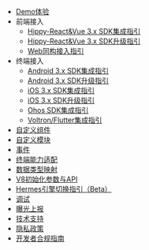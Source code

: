 <!-- docs/_sidebar.md -->
- [Demo体验](development/demo.md)
- 前端接入
  - [Hippy-React&Vue 3.x SDK集成指引](development/react-vue-3.0-integration-guidelines.md)
  - [Hippy-React&Vue 3.x SDK升级指引](development/react-vue-3.0-upgrade-guidelines.md)
  - [Web同构接入指引](development/web-integration-guidelines.md)
- 终端接入
  - [Android 3.x SDK集成指引](development/android-3.0-integration-guidelines.md)
  - [Android 3.x SDK升级指引](development/android-3.0-upgrade-guidelines.md)
  - [iOS 3.x SDK集成指引](development/ios-3.0-integration-guidelines.md)
  - [iOS 3.x SDK升级指引](development/ios-3.0-upgrade-guidelines.md)
  - [Ohos SDK集成指引](development/ohos-integration-guidelines.md)
  - [Voltron/Flutter集成指引](development/voltron-flutter-integration-guidelines.md)
- [自定义组件](development/native-component.md)
- [自定义模块](development/native-module.md)
- [事件](development/native-event.md)
- [终端能力适配](development/native-adapter.md)
- [数据类型映射](development/type-mapping.md)
- [V8初始化参数与API](development/v8-api.md)
- [Hermes引擎切换指引（Beta）](development/use-hermes-engine.md)
- [调试](development/debug.md)
- [曝光上报](development/report.md)
- [技术支持](development/support.md)
- [隐私政策](development/privacy.md)
- [开发者合规指南](development/privacy-developer-guide.md)
